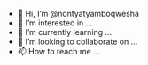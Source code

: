 - 👋 Hi, I’m @nontyatyamboqwesha
- 👀 I’m interested in ...
- 🌱 I’m currently learning ...
- 💞️ I’m looking to collaborate on ...
- 📫 How to reach me ...

<!---
nontyatyamboqwesha/nontyatyamboqwesha is a ✨ special ✨ repository because its `README.md` (this file) appears on your GitHub profile.
You can click the Preview link to take a look at your changes.
--->
